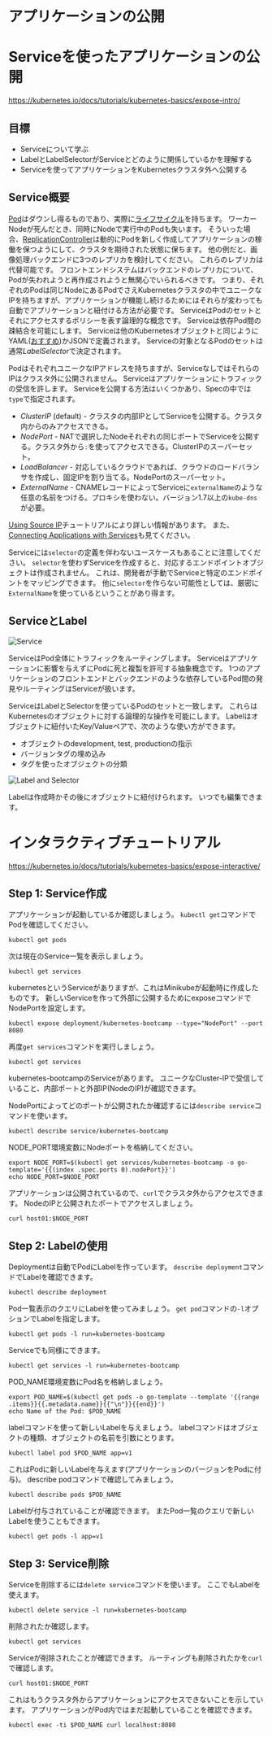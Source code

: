 アプリケーションの公開
======================

# Serviceを使ったアプリケーションの公開

https://kubernetes.io/docs/tutorials/kubernetes-basics/expose-intro/

## 目標
* Serviceについて学ぶ
* LabelとLabelSelectorがServiceとどのように関係しているかを理解する
* Serviceを使ってアプリケーションをKubernetesクラスタ外へ公開する

## Service概要

[Pod](https://kubernetes.io/docs/concepts/workloads/pods/pod-overview/)はダウンし得るものであり、実際に[ライフサイクル](https://kubernetes.io/docs/concepts/workloads/pods/pod-lifecycle/)を持ちます。
ワーカーNodeが死んだとき、同時にNodeで実行中のPodも失います。
そういった場合、[ReplicationController](https://kubernetes.io/docs/user-guide/replication-controller/#what-is-a-replicationcontroller)は動的にPodを新しく作成してアプリケーションの稼働を保つようにして、クラスタを期待された状態に保ちます。
他の例だと、画像処理バックエンドに3つのレプリカを検討してください。
これらのレプリカは代替可能です。
フロントエンドシステムはバックエンドのレプリカについて、Podが失われようと再作成されようと無関心でいられるべきです。
つまり、それぞれのPodは同じNodeにあるPodでさえKubernetesクラスタの中でユニークなIPを持ちますが、アプリケーションが機能し続けるためにはそれらが変わっても自動でアプリケーションと紐付ける方法が必要です。
ServiceはPodのセットとそれにアクセスするポリシーを表す論理的な概念です。
Serviceは依存Pod間の疎結合を可能にします。
Serviceは他のKubernetesオブジェクトと同じようにYAML([おすすめ](https://kubernetes.io/docs/concepts/configuration/overview/#general-config-tips))かJSONで定義されます。
Serviceの対象となるPodのセットは通常*LabelSelector*で決定されます。

PodはそれぞれユニークなIPアドレスを持ちますが、ServiceなしではそれらのIPはクラスタ外に公開されません。
Serviceはアプリケーションにトラフィックの受信を許します。
Serviceを公開する方法はいくつかあり、Specの中では`type`で指定されます。

* *ClusterIP* (default) - クラスタの内部IPとしてServiceを公開する。クラスタ内からのみアクセスできる。
* *NodePort* - NATで選択したNodeそれぞれの同じポートでServiceを公開する。クラスタ外から`:`を使ってアクセスできる。ClusterIPのスーパーセット。
* *LoadBalancer* - 対応しているクラウドであれば、クラウドのロードバランサを作成し、固定IPを割り当てる。NodePortのスーパーセット。
* *ExternalName* - CNAMEレコードによってServiceに`externalName`のような任意の名前をつける。プロキシを使わない。バージョン1.7以上の`kube-dns`が必要。

[Using Source IP](https://kubernetes.io/docs/tutorials/services/source-ip/)チュートリアルにより詳しい情報があります。
また、[Connecting Applications with Services](https://kubernetes.io/docs/concepts/services-networking/connect-applications-service)も見てください。

Serviceには`selector`の定義を伴わないユースケースもあることに注意してください。
`selector`を使わずServiceを作成すると、対応するエンドポイントオブジェクトは作成されません。
これは、開発者が手動でServiceと特定のエンドポイントをマッピングできます。
他に`selector`を作らない可能性としては、厳密に`ExternalName`を使っているということがあり得ます。

## ServiceとLabel

![Service](https://kubernetes.io/docs/tutorials/kubernetes-basics/public/images/module_04_services.svg)

ServiceはPod全体にトラフィックをルーティングします。
Serviceはアプリケーションに影響を与えずにPodに死と複製を許可する抽象概念です。
1つのアプリケーションのフロントエンドとバックエンドのような依存しているPod間の発見やルーティングはServiceが扱います。

ServiceはLabelとSelectorを使っているPodのセットと一致します。
これらはKubernetesのオブジェクトに対する論理的な操作を可能にします。
Labelはオブジェクトに紐付いたKey/Valueペアで、次のような使い方ができます。

* オブジェクトのdevelopment, test, productionの指示
* バージョンタグの埋め込み
* タグを使ったオブジェクトの分類

![Label and Selector](https://kubernetes.io/docs/tutorials/kubernetes-basics/public/images/module_04_labels.svg)

Labelは作成時かその後にオブジェクトに紐付けられます。
いつでも編集できます。

# インタラクティブチュートリアル

https://kubernetes.io/docs/tutorials/kubernetes-basics/expose-interactive/

## Step 1: Service作成

アプリケーションが起動しているか確認しましょう。
`kubectl get`コマンドでPodを確認してください。

```
kubectl get pods
```

次は現在のService一覧を表示しましょう。

```
kubectl get services
```

kubernetesというServiceがありますが、これはMinikubeが起動時に作成したものです。
新しいServiceを作って外部に公開するためにexposeコマンドでNodePortを設定します。

```
kubectl expose deployment/kubernetes-bootcamp --type="NodePort" --port 8080
```

再度`get services`コマンドを実行しましょう。

```
kubectl get services
```

kubernetes-bootcampのServiceがあります。
ユニークなCluster-IPで受信していること、内部ポートと外部IP(NodeのIP)が確認できます。

NodePortによってどのポートが公開されたか確認するには`describe service`コマンドを使います。

```
kubectl describe service/kubernetes-bootcamp
```

NODE_PORT環境変数にNodeポートを格納してください。

```
export NODE_PORT=$(kubectl get services/kubernetes-bootcamp -o go-template='{{(index .spec.ports 0).nodePort}}')
echo NODE_PORT=$NODE_PORT
```

アプリケーションは公開されているので、`curl`でクラスタ外からアクセスできます。
NodeのIPと公開されたポートでアクセスしましょう。

```
curl host01:$NODE_PORT
```

## Step 2: Labelの使用

Deploymentは自動でPodにLabelを作っています。
`describe deployment`コマンドでLabelを確認できます。

```
kubectl describe deployment
```

Pod一覧表示のクエリにLabelを使ってみましょう。
`get pod`コマンドの`-l`オプションでLabelを指定します。

```
kubectl get pods -l run=kubernetes-bootcamp
```

Serviceでも同様にできます。

```
kubectl get services -l run=kubernetes-bootcamp
```

POD_NAME環境変数にPod名を格納しましょう。

```
export POD_NAME=$(kubectl get pods -o go-template --template '{{range .items}}{{.metadata.name}}{{"\n"}}{{end}}')
echo Name of the Pod: $POD_NAME
```

labelコマンドを使って新しいLabelを与えましょう。
labelコマンドはオブジェクトの種類、オブジェクトの名前を引数にとります。

```
kubectl label pod $POD_NAME app=v1
```

これはPodに新しいLabelを与えます(アプリケーションのバージョンをPodに付与)。
describe podコマンドで確認してみましょう。

```
kubectl describe pods $POD_NAME
```

Labelが付与されていることが確認できます。
またPod一覧のクエリで新しいLabelを使うこともできます。

```
kubectl get pods -l app=v1
```

## Step 3: Service削除

Serviceを削除するには`delete service`コマンドを使います。
ここでもLabelを使えます。

```
kubectl delete service -l run=kubernetes-bootcamp
```

削除されたか確認します。

```
kubectl get services
```

Serviceが削除されたことが確認できます。
ルーティングも削除されたかを`curl`で確認します。

```
curl host01:$NODE_PORT
```

これはもうクラスタ外からアプリケーションにアクセスできないことを示しています。
アプリケーションがPod内ではまだ起動していることを確認できます。

```
kubectl exec -ti $POD_NAME curl localhost:8080
```
